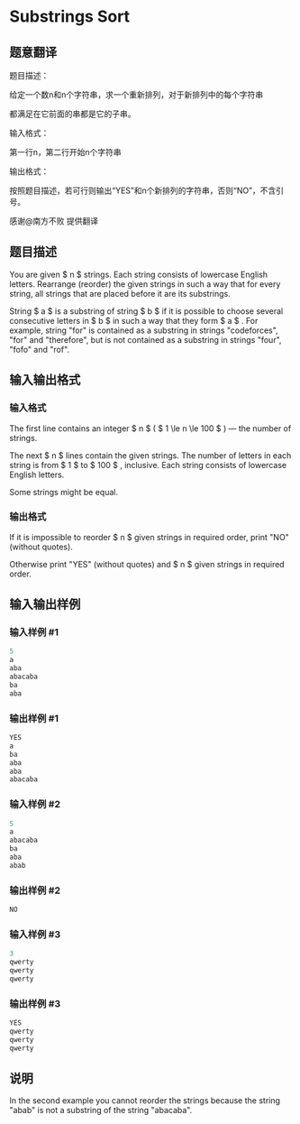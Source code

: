 # Substrings Sort

## 题意翻译

题目描述：

给定一个数n和n个字符串，求一个重新排列，对于新排列中的每个字符串

都满足在它前面的串都是它的子串。

输入格式：

第一行n，第二行开始n个字符串

输出格式：

按照题目描述，若可行则输出“YES”和n个新排列的字符串，否则“NO”，不含引号。

感谢@南方不败 提供翻译

## 题目描述

You are given $ n $ strings. Each string consists of lowercase English letters. Rearrange (reorder) the given strings in such a way that for every string, all strings that are placed before it are its substrings.

String $ a $ is a substring of string $ b $ if it is possible to choose several consecutive letters in $ b $ in such a way that they form $ a $ . For example, string "for" is contained as a substring in strings "codeforces", "for" and "therefore", but is not contained as a substring in strings "four", "fofo" and "rof".

## 输入输出格式

### 输入格式

The first line contains an integer $ n $ ( $ 1 \le n \le 100 $ ) — the number of strings.

The next $ n $ lines contain the given strings. The number of letters in each string is from $ 1 $ to $ 100 $ , inclusive. Each string consists of lowercase English letters.

Some strings might be equal.

### 输出格式

If it is impossible to reorder $ n $ given strings in required order, print "NO" (without quotes).

Otherwise print "YES" (without quotes) and $ n $ given strings in required order.

## 输入输出样例

### 输入样例 #1

```cpp
5
a
aba
abacaba
ba
aba

```
### 输出样例 #1

```cpp
YES
a
ba
aba
aba
abacaba

```
### 输入样例 #2

```cpp
5
a
abacaba
ba
aba
abab

```
### 输出样例 #2

```cpp
NO

```
### 输入样例 #3

```cpp
3
qwerty
qwerty
qwerty

```
### 输出样例 #3

```cpp
YES
qwerty
qwerty
qwerty

```
## 说明

In the second example you cannot reorder the strings because the string "abab" is not a substring of the string "abacaba".

